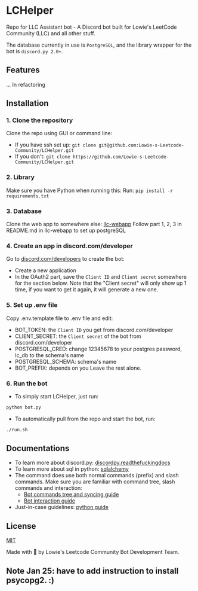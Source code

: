# LCHelper

Repo for LLC Assistant bot - A Discord bot built for Lowie's LeetCode Community (LLC) and all other stuff.

The database currently in use is `PostgreSQL`, and the library wrapper for the bot is `discord.py 2.0+`.

## Features

... In refactoring

## Installation

### 1. Clone the repository

Clone the repo using GUI or command line:
- If you have ssh set up: `git clone git@github.com:Lowie-s-Leetcode-Community/LCHelper.git`
- If you don't: `git clone https://github.com/Lowie-s-Leetcode-Community/LCHelper.git`

### 2. Library

Make sure you have Python when running this:
Run: `pip install -r requirements.txt`

### 3. Database

Clone the web app to somewhere else: [llc-webapp](https://github.com/Lowie-s-Leetcode-Community/llc-webapp)
Follow part 1, 2, 3 in README.md in llc-webapp to set up postgreSQL

### 4. Create an app in discord.com/developer

Go to [discord.com/developers](https://discord.com/developers/docs/intro) to create the bot:
- Create a new application
- In the OAuth2 part, save the `Client ID` and `Client secret` somewhere for the section below. Note that the "Client secret" will only show up 1 time, if you want to get it again, it will generate a new one.

### 5. Set up .env file

Copy .env.template file to .env file and edit:
- BOT_TOKEN: the `Client ID` you get from discord.com/developer 
- CLIENT_SECRET: the `Client secret` of the bot from discord.com/developer
- POSTGRESQL_CRED: change 12345678 to your postgres password, lc_db to the schema's name
- POSTGRESQL_SCHEMA: schema's name
- BOT_PREFIX: depends on you
Leave the rest alone.

### 6. Run the bot

- To simply start LCHelper, just run:

```sh
python bot.py
```

- To automatically pull from the repo and start the bot, run:

```sh
./run.sh
```

## Documentations

- To learn more about discord.py: [discordpy.readthefuckingdocs](https://discordpy.readthedocs.io/en/latest/index.html#manuals)
- To learn more about sql in python: [sqlalchemy](https://www.sqlalchemy.org/)
- The command does use both normal commands (prefix) and slash commands. Make sure you are familiar with command tree, slash commands and interaction:
  - [Bot commands tree and syncing guide](https://gist.github.com/AbstractUmbra/a9c188797ae194e592efe05fa129c57f)
  - [Bot interaction guide](https://gist.github.com/AbstractUmbra/a9c188797ae194e592efe05fa129c57f)
- Just-in-case guidelines: [python guide](https://www.youtube.com/watch?v=dQw4w9WgXcQ)

## License

[MIT](https://choosealicense.com/licenses/mit/)

Made with 🧡 by Lowie's Leetcode Community Bot Development Team.

## Note Jan 25: have to add instruction to install psycopg2. :)
